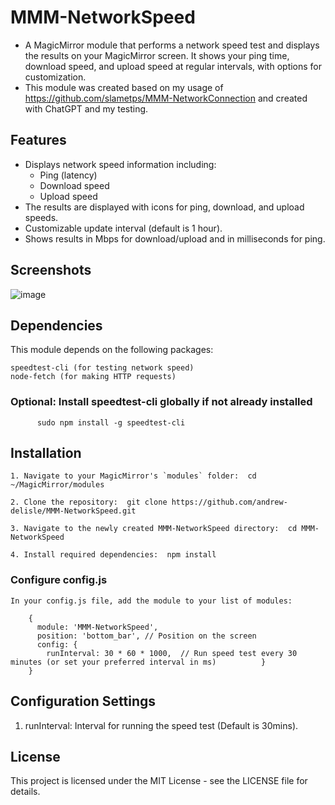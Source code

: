 # MMM-NetworkSpeed

- A MagicMirror module that performs a network speed test and displays the results on your MagicMirror screen. It shows your ping time, download speed, and upload speed at regular intervals, with options for customization.
- This module was created based on my usage of https://github.com/slametps/MMM-NetworkConnection and created with ChatGPT and my testing.

## Features
- Displays network speed information including:
  - Ping (latency)
  - Download speed
  - Upload speed
- The results are displayed with icons for ping, download, and upload speeds.
- Customizable update interval (default is 1 hour).
- Shows results in Mbps for download/upload and in milliseconds for ping.

## Screenshots

![image](https://github.com/user-attachments/assets/af6b6815-5cd1-4a86-9269-0e952577f736)

  
## Dependencies

This module depends on the following packages:

    speedtest-cli (for testing network speed)
    node-fetch (for making HTTP requests)

### Optional: Install speedtest-cli globally if not already installed

          sudo npm install -g speedtest-cli

## Installation

    1. Navigate to your MagicMirror's `modules` folder:  cd ~/MagicMirror/modules

    2. Clone the repository:  git clone https://github.com/andrew-delisle/MMM-NetworkSpeed.git

    3. Navigate to the newly created MMM-NetworkSpeed directory:  cd MMM-NetworkSpeed

    4. Install required dependencies:  npm install

### Configure config.js

    In your config.js file, add the module to your list of modules:
    
        {
          module: 'MMM-NetworkSpeed',
          position: 'bottom_bar', // Position on the screen
          config: {
            runInterval: 30 * 60 * 1000,  // Run speed test every 30 minutes (or set your preferred interval in ms)          }
        }

## Configuration Settings

1. runInterval: Interval for running the speed test (Default is 30mins).


## License

This project is licensed under the MIT License - see the LICENSE file for details.
